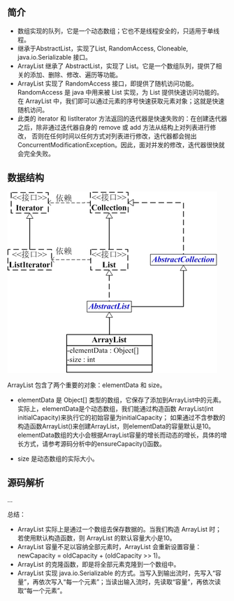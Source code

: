 ## 简介
* 数组实现的队列，它是一个动态数组；它也不是线程安全的，只适用于单线程。
* 继承于AbstractList，实现了List, RandomAccess, Cloneable, java.io.Serializable 接口。
* ArrayList 继承了 AbstractList，实现了 List。它是一个数组队列，提供了相关的添加、删除、修改、遍历等功能。
* ArrayList 实现了 RandomAccess 接口，即提供了随机访问功能。RandomAccess 是 java 中用来被 List 实现，为 List 提供快速访问功能的。
在 ArrayList 中，我们即可以通过元素的序号快速获取元素对象；这就是快速随机访问。
* 此类的 iterator 和 listIterator 方法返回的迭代器是快速失败的：在创建迭代器之后，除非通过迭代器自身的 remove 或 add 方法从结构上对列表进行修改，
否则在任何时间以任何方式对列表进行修改，迭代器都会抛出 ConcurrentModificationException。因此，面对并发的修改，迭代器很快就会完全失败。
## 数据结构
![ArrayList](/static/base/ArrayList.jpg)

ArrayList 包含了两个重要的对象：elementData 和 size。

* elementData 是 Object[] 类型的数组，它保存了添加到ArrayList中的元素。
实际上，elementData是个动态数组，我们能通过构造函数 ArrayList(int initialCapacity)来执行它的初始容量为initialCapacity；
如果通过不含参数的构造函数ArrayList()来创建ArrayList，则elementData的容量默认是10。
elementData数组的大小会根据ArrayList容量的增长而动态的增长，具体的增长方式，请参考源码分析中的ensureCapacity()函数。

* size 是动态数组的实际大小。
## 源码解析

...

总结：
* ArrayList 实际上是通过一个数组去保存数据的。当我们构造 ArrayList 时；若使用默认构造函数，则 ArrayList 的默认容量大小是10。
* ArrayList 容量不足以容纳全部元素时，ArrayList 会重新设置容量：newCapacity = oldCapacity + (oldCapacity >> 1)。
* ArrayList 的克隆函数，即是将全部元素克隆到一个数组中。
* ArrayList 实现 java.io.Serializable 的方式。当写入到输出流时，先写入“容量”，再依次写入“每一个元素”；当读出输入流时，先读取“容量”，再依次读取“每一个元素”。

